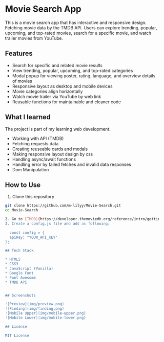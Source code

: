 
# Movie Search App

This is a movie search app that has interactive and responsive design. Fetching movie data by the TMDB API. Users can explore trending, popular, upcoming, and top-rated movies, search for a specific movie, and watch trailer movies from YouTube.

## Features
 
* Search for specific and related movie results
* View trending, popular, upcoming, and top-rated categories
* Modal popup for viewing poster, rating, language, and overview details of movies
* Responsive layout as desktop and mobile devices
* Movie categories align horizontally
* Watch movie trailer via YouTube by web link
* Reusable functions for maintainable and cleaner code

## What I learned

The project is part of my learning web development.

* Working with API (TMDB) 
* Fetching requests data 
* Creating reuseable cards and modals 
* Making responsive layout design by css
* Handling async/await functions
* Handling error by failed fetches and invalid data responses
* Dom Manipulation

## How to Use

1. Clone this repository
   
```bash
git clone https://github.com/m-lilyy/Movie-Search.git
cd Movie-Search

2. Go to [TMDB](https://developer.themoviedb.org/reference/intro/getting-started) and get an API key if you don't have
3. Create a config.js file and add as following:
   
  const config = {
  apiKey: "YOUR_API_KEY"
};

## Tech Stack

* HTML5
* CSS3
* JavaScript (Vanilla)
* Google Font
* Font Awesome
* TMDB API


## Screenshots

![Preview](img/preview.png)
![Finding](img/finding.png)
![Mobile Upper](img/mobile-upper.png)
![Mobile Lower](img/mobile-lower.png)

## License

MIT License
